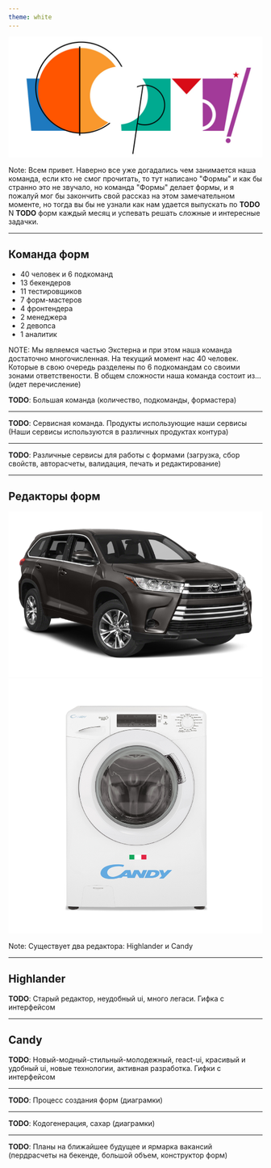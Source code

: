 ```yaml
---
theme: white
---
```


<img src="forms-logo.png" />

Note: Всем привет. Наверно все уже догадались чем занимается наша команда, если кто не смог прочитать, то тут написано "Формы" и как бы странно это не звучало, но команда "Формы" делает формы, и я пожалуй мог бы закончить свой рассказ на этом замечательном моменте, но тогда вы бы не узнали как нам удается выпускать по **TODO** N **TODO** форм каждый месяц и успевать решать сложные и интересные задачки.

---

## Команда форм

- 40 человек и 6 подкоманд<!-- .element: class="fragment" data-fragment-index="1" -->
- 13 бекендеров<!-- .element: class="fragment" data-fragment-index="2" -->
- 11 тестировщиков<!-- .element: class="fragment" data-fragment-index="2" -->
- 7 форм-мастеров<!-- .element: class="fragment" data-fragment-index="2" -->
- 4 фронтендера<!-- .element: class="fragment" data-fragment-index="2" -->
- 2 менеджера<!-- .element: class="fragment" data-fragment-index="2" -->
- 2 девопса<!-- .element: class="fragment" data-fragment-index="2" -->
- 1 аналитик<!-- .element: class="fragment" data-fragment-index="2" -->

NOTE: Мы являемся частью Экстерна и при этом наша команда достаточно многочисленная. На текущий момент нас 40 человек. Которые в свою очередь разделены по 6 подкомандам со своими зонами ответствености. В общем сложности наша команда состоит из... (идет перечисление)

**TODO**: Большая команда (количество, подкоманды, формастера)

---

**TODO**: Сервисная команда. Продукты использующие наши сервисы (Наши сервисы используются в различных продуктах контура)

---

**TODO**: Различные сервисы для работы с формами (загрузка, сбор свойств, авторасчеты, валидация, печать и редактирование)

---

## Редакторы форм

<img src="highlander.png"/>

<!-- .element: class="fragment fade-right" data-fragment-index="1" style="width: 60%; float: left;" -->

<img src="candy.png" />

<!-- .element: class="fragment fade-left" data-fragment-index="2" style="width: 40%; float: left;" -->

Note: Существует два редактора: Highlander и Candy

---

## Highlander

**TODO**: Старый редактор, неудобный ui, много легаси. Гифка с интерфейсом

---

## Candy

**TODO**: Новый-модный-стильный-молодежный, react-ui, красивый и удобный ui, новые технологии, активная разработка. Гифки с интерфейсом

---

**TODO**: Процесс создания форм (диаграмки)

---

**TODO**: Кодогенерация, сахар (диаграмки)

---

**TODO**: Планы на ближайшее будущее и ярмарка вакансий (пердрасчеты на бекенде, большой объем, конструктор форм)